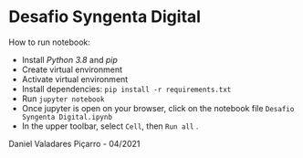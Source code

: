 # Desafio Syngenta Digital

How to run notebook:
- Install *Python 3.8* and *pip*
- Create virtual environment
- Activate virtual environment
- Install dependencies: `pip install -r requirements.txt` 
- Run `jupyter notebook` 
- Once jupyter is open on your browser, click on the notebook file `Desafio Syngenta Digital.ipynb`
- In the upper toolbar, select `Cell`, then `Run all` .


Daniel Valadares Piçarro - 04/2021